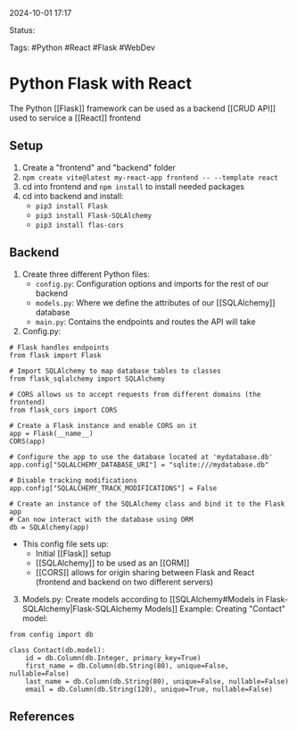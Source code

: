 2024-10-01 17:17

Status:

Tags: #Python #React #Flask #WebDev

# Python Flask with React

The Python [[Flask]] framework can be used as a backend [[CRUD API]] used to service a [[React]] frontend
## Setup
1) Create a "frontend" and "backend" folder
2) `npm create vite@latest my-react-app frontend -- --template react`
3) cd into frontend and `npm install` to install needed packages
4) cd into backend and install:
	- `pip3 install Flask`
	- `pip3 install Flask-SQLAlchemy`
	- `pip3 install flas-cors`

## Backend
1) Create three different Python files:
	- `config.py`: Configuration options and imports for the rest of our backend
	- `models.py`: Where we define the attributes of our [[SQLAlchemy]] database
	- `main.py`: Contains the endpoints and routes the API will take
2) Config.py:
```
# Flask handles endpoints
from flask import Flask 

# Import SQLAlchemy to map database tables to classes 
from flask_sqlalchemy import SQLAlchemy

# CORS allows us to accept requests from different domains (the frontend)
from flask_cors import CORS

# Create a Flask instance and enable CORS on it 
app = Flask(__name__)
CORS(app)

# Configure the app to use the database located at 'mydatabase.db'
app.config["SQLALCHEMY_DATABASE_URI"] = "sqlite:///mydatabase.db"

# Disable tracking modifications
app.config["SQLALCHEMY_TRACK_MODIFICATIONS"] = False 

# Create an instance of the SQLAlchemy class and bind it to the Flask app
# Can now interact with the database using ORM
db = SQLAlchemy(app)
```
- This config file sets up:
	- Initial [[Flask]] setup
	- [[SQLAlchemy]] to be used as an [[ORM]]
	- [[CORS]] allows for origin sharing between Flask and React (frontend and backend on two different servers)
3) Models.py: Create models according to [[SQLAlchemy#Models in Flask-SQLAlchemy|Flask-SQLAlchemy Models]]
Example: Creating "Contact" model:
```
from config import db

class Contact(db.model):
	id = db.Column(db.Integer, primary_key=True)
	first_name = db.Column(db.String(80), unique=False, nullable=False)
	last_name = db.Column(db.String(80), unique=False, nullable=False)
	email = db.Column(db.String(120), unique=True, nullable=False)
```
## References
